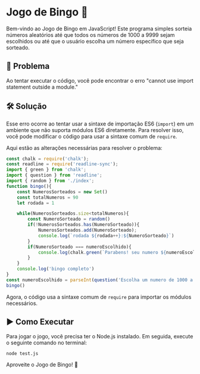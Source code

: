 # Jogo de Bingo 🎲

Bem-vindo ao Jogo de Bingo em JavaScript! Este programa simples sorteia números aleatórios até que todos os números de 1000 a 9999 sejam escolhidos ou até que o usuário escolha um número específico que seja sorteado.

## 🚨 Problema

Ao tentar executar o código, você pode encontrar o erro "cannot use import statement outside a module."

## 🛠️ Solução

Esse erro ocorre ao tentar usar a sintaxe de importação ES6 (`import`) em um ambiente que não suporta módulos ES6 diretamente. Para resolver isso, você pode modificar o código para usar a sintaxe comum de `require`.

Aqui estão as alterações necessárias para resolver o problema:

```javascript
const chalk = require('chalk');
const readline = require('readline-sync');
import { green } from 'chalk';
import { question } from 'readline';
import { random } from './index';
function bingo(){
    const NumerosSorteados = new Set()
    const totalNumeros = 90
    let rodada = 1

    while(NumerosSorteados.size<totalNumeros){
        const NumeroSorteado = random()
        if(!NumerosSorteados.has(NumeroSorteado)){
            NumerosSorteados.add(NumeroSorteado);
            console.log(`rodada ${rodada++}:${NumeroSorteado}`)
        }
        if(NumeroSorteado === numeroEscolhido){
            console.log(chalk.green(`Parabens! seu numero ${numeroEscolhido} foi sorteado`))
        }
    }
    console.log('bingo completo')
}
const numeroEscolhido = parseInt(question('Escolha um numero de 1000 a 9999'),10)
bingo()
```

Agora, o código usa a sintaxe comum de `require` para importar os módulos necessários.

## ▶️ Como Executar

Para jogar o jogo, você precisa ter o Node.js instalado. Em seguida, execute o seguinte comando no terminal:

```bash
node test.js
```


Aproveite o Jogo de Bingo! 🎉
